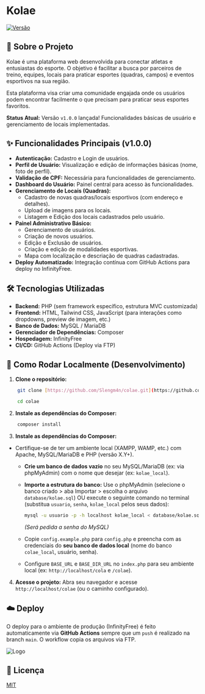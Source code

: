 # Kolae

[![Versão](https://img.shields.io/badge/version-v1.0.0-blue)](https://github.com/Slengm4n/colae/releases/tag/v1.0.0)

## 🎯 Sobre o Projeto

Kolae é uma plataforma web desenvolvida para conectar atletas e entusiastas do esporte. O objetivo é facilitar a busca por parceiros de treino, equipes, locais para praticar esportes (quadras, campos) e eventos esportivos na sua região.

Esta plataforma visa criar uma comunidade engajada onde os usuários podem encontrar facilmente o que precisam para praticar seus esportes favoritos.

**Status Atual:** Versão `v1.0.0` lançada! Funcionalidades básicas de usuário e gerenciamento de locais implementadas.

## ✨ Funcionalidades Principais (v1.0.0)

- **Autenticação:** Cadastro e Login de usuários.
- **Perfil de Usuário:** Visualização e edição de informações básicas (nome, foto de perfil).
- **Validação de CPF:** Necessária para funcionalidades de gerenciamento.
- **Dashboard do Usuário:** Painel central para acesso às funcionalidades.
- **Gerenciamento de Locais (Quadras):**
  - Cadastro de novas quadras/locais esportivos (com endereço e detalhes).
  - Upload de imagens para os locais.
  - Listagem e Edição dos locais cadastrados pelo usuário.
- **Painel Administrativo Básico:**
  - Gerenciamento de usuários.
  - Criação de novos usuários.
  - Edição e Exclusão de usuários.
  - Criação e edição de modalidades esportivas.
  - Mapa com localização e descriação de quadras cadastradas.
- **Deploy Automatizado:** Integração contínua com GitHub Actions para deploy no InfinityFree.

## 🛠️ Tecnologias Utilizadas

- **Backend:** PHP (sem framework específico, estrutura MVC customizada)
- **Frontend:** HTML, Tailwind CSS, JavaScript (para interações como dropdowns, preview de imagem, etc.)
- **Banco de Dados:** MySQL / MariaDB
- **Gerenciador de Dependências:** Composer
- **Hospedagem:** InfinityFree
- **CI/CD:** GitHub Actions (Deploy via FTP)

## 🚀 Como Rodar Localmente (Desenvolvimento)

1.  **Clone o repositório:**

```bash
    git clone [https://github.com/Slengm4n/colae.git](https://github.com/Slengm4n/colae.git)

    cd colae
```

2.  **Instale as dependências do Composer:**

```bash
    composer install
```

3.  **Instale as dependências do Composer:**

- Certifique-se de ter um ambiente local (XAMPP, WAMP, etc.) com Apache, MySQL/MariaDB e PHP (versão X.Y+).

  - **Crie um banco de dados vazio** no seu MySQL/MariaDB (ex: via phpMyAdmin) com o nome que desejar (ex: `kolae_local`).
  - **Importe a estrutura do banco:** Use o phpMyAdmin (selecione o banco criado > aba Importar > escolha o arquivo `database/kolae.sql`) OU execute o seguinte comando no terminal (substitua `usuario`, `senha`, `kolae_local` pelos seus dados):

    ```bash
    mysql -u usuario -p -h localhost kolae_local < database/kolae.sql
    ```

    _(Será pedida a senha do MySQL)_

  - Copie `config.example.php` para `config.php` e preencha com as credenciais do **seu banco de dados local** (nome do banco `colae_local`, usuário, senha).
  - Configure `BASE_URL` e `BASE_DIR_URL` no `index.php` para seu ambiente local (ex: `http://localhost/cola` e `/colae`).

4.  **Acesse o projeto:** Abra seu navegador e acesse `http://localhost/colae` (ou o caminho configurado).

## ☁️ Deploy

O deploy para o ambiente de produção (InfinityFree) é feito automaticamente via **GitHub Actions** sempre que um `push` é realizado na branch `main`. O workflow copia os arquivos via FTP.

![Logo](https://i.postimg.cc/63c3ctPJ/Texto-Preto-fundo-branco.png)

## 📄 Licença

[MIT](https://choosealicense.com/licenses/mit/)
